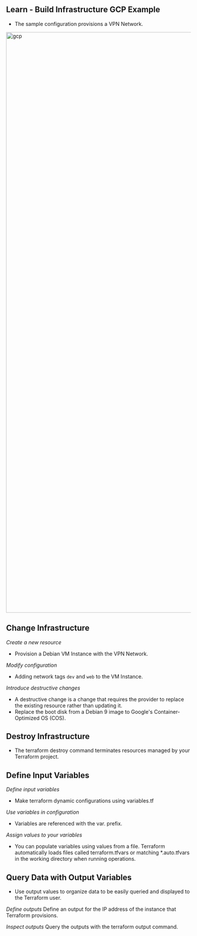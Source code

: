 ## Learn - Build Infrastructure GCP Example
- The sample configuration provisions a VPN Network.

<img width="1580" alt="gcp" src="https://user-images.githubusercontent.com/33342822/150630615-a75cb7c9-a9f3-4d7b-b186-8b2d5062af21.png">

## Change Infrastructure

*Create a new resource*
- Provision a Debian VM Instance with the VPN Network.

*Modify configuration*
- Adding network tags `dev` and `web` to the VM Instance.

*Introduce destructive changes*  
- A destructive change is a change that requires the provider to replace the existing resource rather than updating it.
- Replace the boot disk from a Debian 9 image to Google's Container-Optimized OS (COS).

## Destroy Infrastructure
- The terraform destroy command terminates resources managed by your Terraform project.

## Define Input Variables

*Define input variables*
- Make terraform dynamic configurations using variables.tf

*Use variables in configuration*
- Variables are referenced with the var. prefix.

*Assign values to your variables*
- You can populate variables using values from a file. Terraform automatically loads files called terraform.tfvars or matching *.auto.tfvars in the working directory when running operations.

## Query Data with Output Variables
- Use output values to organize data to be easily queried and displayed to the Terraform user.

*Define outputs*
Define an output for the IP address of the instance that Terraform provisions.

*Inspect outputs*
Query the outputs with the terraform output command.
